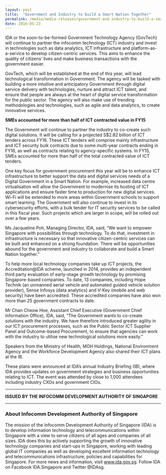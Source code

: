 ```yaml
---
layout: post
title:  "Government and Industry to build a Smart Nation Together"
permalink: /media/media-releases/government-and-industry-to-build-a-smart-nation-together
date: 2016-05-23
---
```

IDA or the soon-to-be-formed Government Technology Agency (GovTech) will continue to partner the infocomm technology (ICT) industry and invest in technologies such as data analytics, ICT infrastructure and platform-as-a-service to develop citizen-centric services. This aims to enhance the quality of citizens’ lives and make business transactions with the government easier.

GovTech, which will be established at the end of this year, will lead technological transformation in Government.  The agency will be tasked with building a more intuitive and anticipatory Government through digital service delivery with technologies, nurture and attract ICT talent, and ensure that people are always at the heart of digital service transformation for the public sector. The agency will also make use of trending methodologies and technologies, such as agile and data analytics, to create innovative services. 

**SMEs accounted for more than half of ICT contracted value in FY15**

The Government will continue to partner the industry to co-create such digital solutions. It will be calling for a projected S$2.82 billion of ICT tenders across FY16. These ICT tenders will comprise mainly infrastructure and ICT security bulk contracts due to some multi-year contracts ending in FY16, as well as contracts relating to agency-specific systems. In FY15, SMEs accounted for more than half of the total contracted value of ICT tenders. 

One key focus for government procurement this year will be to enhance ICT infrastructure to better support the data and digital services needs of a Digital Government in a Smart Nation. For example, increased data centre virtualisation will allow the Government to modernise its hosting of ICT applications and ensure faster time to production for new digital services.  Wi-Fi will be extended to more areas within Government schools to support smart learning. The Government will also continue to invest in its cybersecurity efforts, with a bulk tender for IT security services to be called in this fiscal year. Such projects which are larger in scope, will be rolled out over a few years.

Ms Jacqueline Poh, Managing Director, IDA, said, “We want to empower Singapore with possibilities through technology. To do that, investment in infrastructure is necessary so that innovative citizen-centric services can be built and enhanced on a strong foundation. There will be opportunities abound for the government and industry to collaborate and build a Smart Nation together.”

To help more local technology companies take up ICT projects, the Accreditation@IDA scheme, launched in 2014, provides an independent third party evaluation of early-stage growth technology by promising Singapore-based companies. To date, 13 companies, including Hope Technik (an unmanned aerial vehicle and automated guided vehicle solution provider), Sense Infosys (data analytics) and V-Key (mobile and web security) have been accredited. These accredited companies have also won more than 25 government contracts to date.

Mr Chan Cheow Hoe, Assistant Chief Executive (Government Chief Information Office), IDA, said, “The Government wants to co-create solutions with the industry. We have therefore introduced greater agility in our ICT procurement processes, such as the Public Sector ICT Supplier Panel and Outcome-based Procurement, to ensure that agencies can work with the industry to utilise new technological solutions more easily.”

Speakers from the Ministry of Health, MOH Holdings, National Environment Agency and the Workforce Development Agency also shared their ICT plans at the IB. 

These plans were announced at IDA’s annual Industry Briefing (IB), where IDA provides updates on government strategies and business opportunities relating to ICT. The event was attended by close to 1,000 attendees including industry CXOs and government CIOs.

---

**ISSUED BY THE INFOCOMM DEVELOPMENT AUTHORITY OF SINGAPORE**

---

### **About Infocomm Development Authority of Singapore**
The mission of the Infocomm Development Authority of Singapore (IDA) is to develop information technology and telecommunications within Singapore with a view to serve citizens of all ages and companies of all sizes. IDA does this by actively supporting the growth of innovative technology companies and start-ups in Singapore, working with leading global IT companies as well as developing excellent information technology and telecommunications infrastructure, policies and capabilities for Singapore. For more news and information, visit www.ida.gov.sg. Follow IDA on Facebook IDA.Singapore and Twitter @IDAsg.

